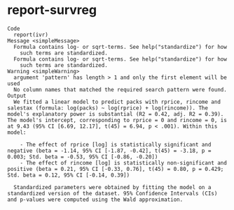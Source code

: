 # report-survreg

    Code
      report(ivr)
    Message <simpleMessage>
      Formula contains log- or sqrt-terms. See help("standardize") for how
        such terms are standardized.
      Formula contains log- or sqrt-terms. See help("standardize") for how
        such terms are standardized.
    Warning <simpleWarning>
      argument 'pattern' has length > 1 and only the first element will be used
      No column names that matched the required search pattern were found.
    Output
      We fitted a linear model to predict packs with rprice, rincome and salestax (formula: log(packs) ~ log(rprice) + log(rincome)). The model's explanatory power is substantial (R2 = 0.42, adj. R2 = 0.39). The model's intercept, corresponding to rprice = 0 and rincome = 0, is at 9.43 (95% CI [6.69, 12.17], t(45) = 6.94, p < .001). Within this model:
      
        - The effect of rprice [log] is statistically significant and negative (beta = -1.14, 95% CI [-1.87, -0.42], t(45) = -3.18, p = 0.003; Std. beta = -0.53, 95% CI [-0.86, -0.20])
        - The effect of rincome [log] is statistically non-significant and positive (beta = 0.21, 95% CI [-0.33, 0.76], t(45) = 0.80, p = 0.429; Std. beta = 0.12, 95% CI [-0.14, 0.39])
      
      Standardized parameters were obtained by fitting the model on a standardized version of the dataset. 95% Confidence Intervals (CIs) and p-values were computed using the Wald approximation.

